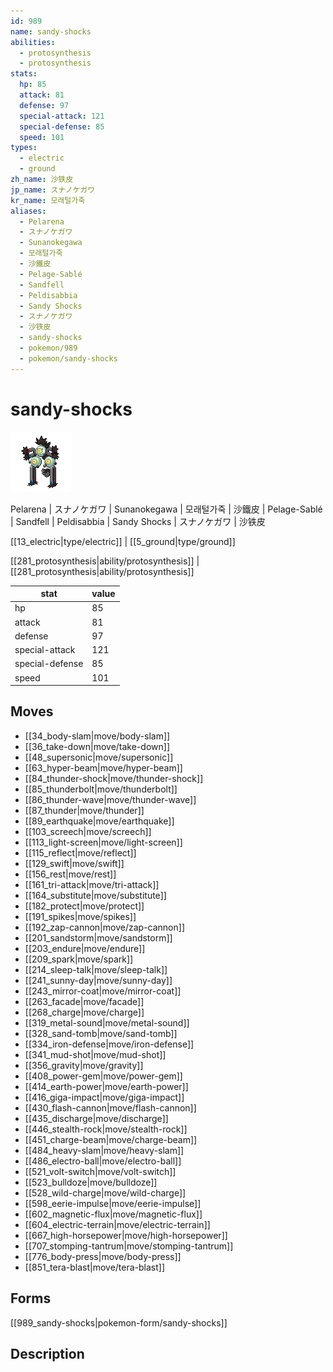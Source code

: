 ```yaml
---
id: 989
name: sandy-shocks
abilities:
  - protosynthesis
  - protosynthesis
stats:
  hp: 85
  attack: 81
  defense: 97
  special-attack: 121
  special-defense: 85
  speed: 101
types:
  - electric
  - ground
zh_name: 沙铁皮
jp_name: スナノケガワ
kr_name: 모래털가죽
aliases:
  - Pelarena
  - スナノケガワ
  - Sunanokegawa
  - 모래털가죽
  - 沙鐵皮
  - Pelage-Sablé
  - Sandfell
  - Peldisabbia
  - Sandy Shocks
  - スナノケガワ
  - 沙铁皮
  - sandy-shocks
  - pokemon/989
  - pokemon/sandy-shocks
---
```

# sandy-shocks

![](https://raw.githubusercontent.com/PokeAPI/sprites/master/sprites/pokemon/989.png)

Pelarena | スナノケガワ | Sunanokegawa | 모래털가죽 | 沙鐵皮 | Pelage-Sablé | Sandfell | Peldisabbia | Sandy Shocks | スナノケガワ | 沙铁皮

[[13_electric|type/electric]] | [[5_ground|type/ground]]

[[281_protosynthesis|ability/protosynthesis]] | [[281_protosynthesis|ability/protosynthesis]]

|stat|value|
|---|---|
|hp|85|
|attack|81|
|defense|97|
|special-attack|121|
|special-defense|85|
|speed|101|


## Moves

- [[34_body-slam|move/body-slam]]
- [[36_take-down|move/take-down]]
- [[48_supersonic|move/supersonic]]
- [[63_hyper-beam|move/hyper-beam]]
- [[84_thunder-shock|move/thunder-shock]]
- [[85_thunderbolt|move/thunderbolt]]
- [[86_thunder-wave|move/thunder-wave]]
- [[87_thunder|move/thunder]]
- [[89_earthquake|move/earthquake]]
- [[103_screech|move/screech]]
- [[113_light-screen|move/light-screen]]
- [[115_reflect|move/reflect]]
- [[129_swift|move/swift]]
- [[156_rest|move/rest]]
- [[161_tri-attack|move/tri-attack]]
- [[164_substitute|move/substitute]]
- [[182_protect|move/protect]]
- [[191_spikes|move/spikes]]
- [[192_zap-cannon|move/zap-cannon]]
- [[201_sandstorm|move/sandstorm]]
- [[203_endure|move/endure]]
- [[209_spark|move/spark]]
- [[214_sleep-talk|move/sleep-talk]]
- [[241_sunny-day|move/sunny-day]]
- [[243_mirror-coat|move/mirror-coat]]
- [[263_facade|move/facade]]
- [[268_charge|move/charge]]
- [[319_metal-sound|move/metal-sound]]
- [[328_sand-tomb|move/sand-tomb]]
- [[334_iron-defense|move/iron-defense]]
- [[341_mud-shot|move/mud-shot]]
- [[356_gravity|move/gravity]]
- [[408_power-gem|move/power-gem]]
- [[414_earth-power|move/earth-power]]
- [[416_giga-impact|move/giga-impact]]
- [[430_flash-cannon|move/flash-cannon]]
- [[435_discharge|move/discharge]]
- [[446_stealth-rock|move/stealth-rock]]
- [[451_charge-beam|move/charge-beam]]
- [[484_heavy-slam|move/heavy-slam]]
- [[486_electro-ball|move/electro-ball]]
- [[521_volt-switch|move/volt-switch]]
- [[523_bulldoze|move/bulldoze]]
- [[528_wild-charge|move/wild-charge]]
- [[598_eerie-impulse|move/eerie-impulse]]
- [[602_magnetic-flux|move/magnetic-flux]]
- [[604_electric-terrain|move/electric-terrain]]
- [[667_high-horsepower|move/high-horsepower]]
- [[707_stomping-tantrum|move/stomping-tantrum]]
- [[776_body-press|move/body-press]]
- [[851_tera-blast|move/tera-blast]]

## Forms



[[989_sandy-shocks|pokemon-form/sandy-shocks]]

## Description



